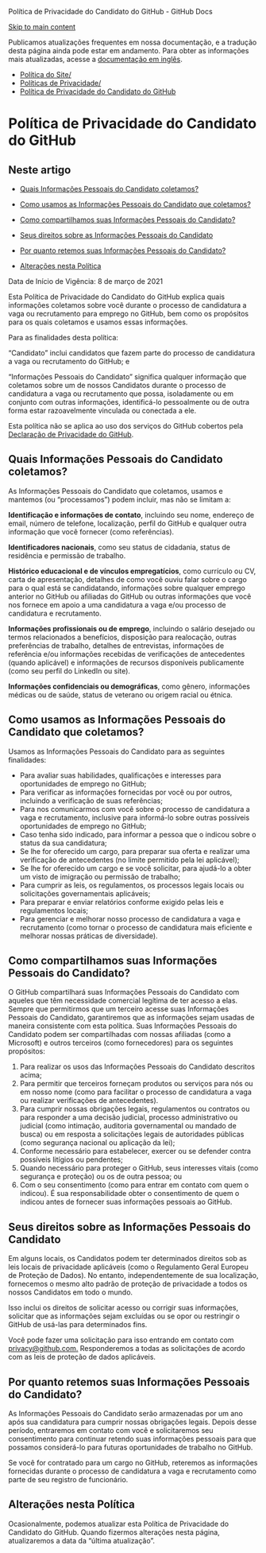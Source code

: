 Política de Privacidade do Candidato do GitHub - GitHub Docs

[Skip to main content](#main-content)

Publicamos atualizações frequentes em nossa documentação, e a tradução desta página ainda pode estar em andamento. Para obter as informações mais atualizadas, acesse a [documentação em inglês](/en).

* [Política do Site/](/pt/site-policy)
* [Políticas de Privacidade/](/pt/site-policy/privacy-policies)
* [Política de Privacidade do Candidato do GitHub](/pt/site-policy/privacy-policies/github-candidate-privacy-policy)

Política de Privacidade do Candidato do GitHub
==========

Neste artigo
----------

* [Quais Informações Pessoais do Candidato coletamos?](#what-candidate-personal-information-do-we-collect)

* [Como usamos as Informações Pessoais do Candidato que coletamos?](#how-do-we-use-the-candidate-personal-information-we-collect)

* [Como compartilhamos suas Informações Pessoais do Candidato?](#how-do-we-share-your-candidate-personal-information)

* [Seus direitos sobre as Informações Pessoais do Candidato](#your-rights-to-your-candidate-personal-information)

* [Por quanto retemos suas Informações Pessoais do Candidato?](#how-long-do-we-retain-your-candidate-personal-information)

* [Alterações nesta Política](#changes-to-this-policy)

Data de Início de Vigência: 8 de março de 2021

Esta Política de Privacidade do Candidato do GitHub explica quais informações coletamos sobre você durante o processo de candidatura a vaga ou recrutamento para emprego no GitHub, bem como os propósitos para os quais coletamos e usamos essas informações.

Para as finalidades desta política:

“Candidato” inclui candidatos que fazem parte do processo de candidatura a vaga ou recrutamento do GitHub; e

“Informações Pessoais do Candidato” significa qualquer informação que coletamos sobre um de nossos Candidatos durante o processo de candidatura a vaga ou recrutamento que possa, isoladamente ou em conjunto com outras informações, identificá-lo pessoalmente ou de outra forma estar razoavelmente vinculada ou conectada a ele.

Esta política não se aplica ao uso dos serviços do GitHub cobertos pela [Declaração de Privacidade do GitHub](/pt/github/site-policy/github-privacy-statement).

[](#what-candidate-personal-information-do-we-collect)Quais Informações Pessoais do Candidato coletamos?
----------

As Informações Pessoais do Candidato que coletamos, usamos e mantemos (ou “processamos”) podem incluir, mas não se limitam a:

**Identificação e informações de contato**, incluindo seu nome, endereço de email, número de telefone, localização, perfil do GitHub e qualquer outra informação que você fornecer (como referências).

**Identificadores nacionais**, como seu status de cidadania, status de residência e permissão de trabalho.

**Histórico educacional e de vínculos empregatícios**, como currículo ou CV, carta de apresentação, detalhes de como você ouviu falar sobre o cargo para o qual está se candidatando, informações sobre qualquer emprego anterior no GitHub ou afiliadas do GitHub ou outras informações que você nos fornece em apoio a uma candidatura a vaga e/ou processo de candidatura e recrutamento.

**Informações profissionais ou de emprego**, incluindo o salário desejado ou termos relacionados a benefícios, disposição para realocação, outras preferências de trabalho, detalhes de entrevistas, informações de referência e/ou informações recebidas de verificações de antecedentes (quando aplicável) e informações de recursos disponíveis publicamente (como seu perfil do LinkedIn ou site).

**Informações confidenciais ou demográficas**, como gênero, informações médicas ou de saúde, status de veterano ou origem racial ou étnica.

[](#how-do-we-use-the-candidate-personal-information-we-collect)Como usamos as Informações Pessoais do Candidato que coletamos?
----------

Usamos as Informações Pessoais do Candidato para as seguintes finalidades:

* Para avaliar suas habilidades, qualificações e interesses para oportunidades de emprego no GitHub;
* Para verificar as informações fornecidas por você ou por outros, incluindo a verificação de suas referências;
* Para nos comunicarmos com você sobre o processo de candidatura a vaga e recrutamento, inclusive para informá-lo sobre outras possíveis oportunidades de emprego no GitHub;
* Caso tenha sido indicado, para informar a pessoa que o indicou sobre o status da sua candidatura;
* Se lhe for oferecido um cargo, para preparar sua oferta e realizar uma verificação de antecedentes (no limite permitido pela lei aplicável);
* Se lhe for oferecido um cargo e se você solicitar, para ajudá-lo a obter um visto de imigração ou permissão de trabalho;
* Para cumprir as leis, os regulamentos, os processos legais locais ou solicitações governamentais aplicáveis;
* Para preparar e enviar relatórios conforme exigido pelas leis e regulamentos locais;
* Para gerenciar e melhorar nosso processo de candidatura a vaga e recrutamento (como tornar o processo de candidatura mais eficiente e melhorar nossas práticas de diversidade).

[](#how-do-we-share-your-candidate-personal-information)Como compartilhamos suas Informações Pessoais do Candidato?
----------

O GitHub compartilhará suas Informações Pessoais do Candidato com aqueles que têm necessidade comercial legítima de ter acesso a elas. Sempre que permitirmos que um terceiro acesse suas Informações Pessoais do Candidato, garantiremos que as informações sejam usadas de maneira consistente com esta política. Suas Informações Pessoais do Candidato podem ser compartilhadas com nossas afiliadas (como a Microsoft) e outros terceiros (como fornecedores) para os seguintes propósitos:

1. Para realizar os usos das Informações Pessoais do Candidato descritos acima;
2. Para permitir que terceiros forneçam produtos ou serviços para nós ou em nosso nome (como para facilitar o processo de candidatura a vaga ou realizar verificações de antecedentes).
3. Para cumprir nossas obrigações legais, regulamentos ou contratos ou para responder a uma decisão judicial, processo administrativo ou judicial (como intimação, auditoria governamental ou mandado de busca) ou em resposta a solicitações legais de autoridades públicas (como segurança nacional ou aplicação da lei);
4. Conforme necessário para estabelecer, exercer ou se defender contra possíveis litígios ou pendentes;
5. Quando necessário para proteger o GitHub, seus interesses vitais (como segurança e proteção) ou os de outra pessoa; ou
6. Com o seu consentimento (como para entrar em contato com quem o indicou). É sua responsabilidade obter o consentimento de quem o indicou antes de fornecer suas informações pessoais ao GitHub.

[](#your-rights-to-your-candidate-personal-information)Seus direitos sobre as Informações Pessoais do Candidato
----------

Em alguns locais, os Candidatos podem ter determinados direitos sob as leis locais de privacidade aplicáveis (como o Regulamento Geral Europeu de Proteção de Dados). No entanto, independentemente de sua localização, fornecemos o mesmo alto padrão de proteção de privacidade a todos os nossos Candidatos em todo o mundo.

Isso inclui os direitos de solicitar acesso ou corrigir suas informações, solicitar que as informações sejam excluídas ou se opor ou restringir o GitHub de usá-las para determinados fins.

Você pode fazer uma solicitação para isso entrando em contato com [privacy@github.com.](mailto:privacy@github.com.) Responderemos a todas as solicitações de acordo com as leis de proteção de dados aplicáveis.

[](#how-long-do-we-retain-your-candidate-personal-information)Por quanto retemos suas Informações Pessoais do Candidato?
----------

As Informações Pessoais do Candidato serão armazenadas por um ano após sua candidatura para cumprir nossas obrigações legais. Depois desse período, entraremos em contato com você e solicitaremos seu consentimento para continuar retendo suas informações pessoais para que possamos considerá-lo para futuras oportunidades de trabalho no GitHub.

Se você for contratado para um cargo no GitHub, reteremos as informações fornecidas durante o processo de candidatura a vaga e recrutamento como parte de seu registro de funcionário.

[](#changes-to-this-policy)Alterações nesta Política
----------

Ocasionalmente, podemos atualizar esta Política de Privacidade do Candidato do GitHub. Quando fizermos alterações nesta página, atualizaremos a data da “última atualização”.
